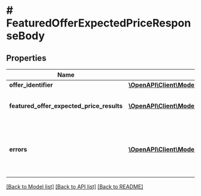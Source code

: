 # # FeaturedOfferExpectedPriceResponseBody

## Properties

Name | Type | Description | Notes
------------ | ------------- | ------------- | -------------
**offer_identifier** | [**\OpenAPI\Client\Model\pricing\OfferIdentifier**](OfferIdentifier.md) |  | [optional]
**featured_offer_expected_price_results** | [**\OpenAPI\Client\Model\pricing\FeaturedOfferExpectedPriceResult[]**](FeaturedOfferExpectedPriceResult.md) | A list of FOEP results for the requested offer. | [optional]
**errors** | [**\OpenAPI\Client\Model\pricing\Error[]**](Error.md) | A list of error responses that are returned when a request is unsuccessful. | [optional]

[[Back to Model list]](../../README.md#models) [[Back to API list]](../../README.md#endpoints) [[Back to README]](../../README.md)
